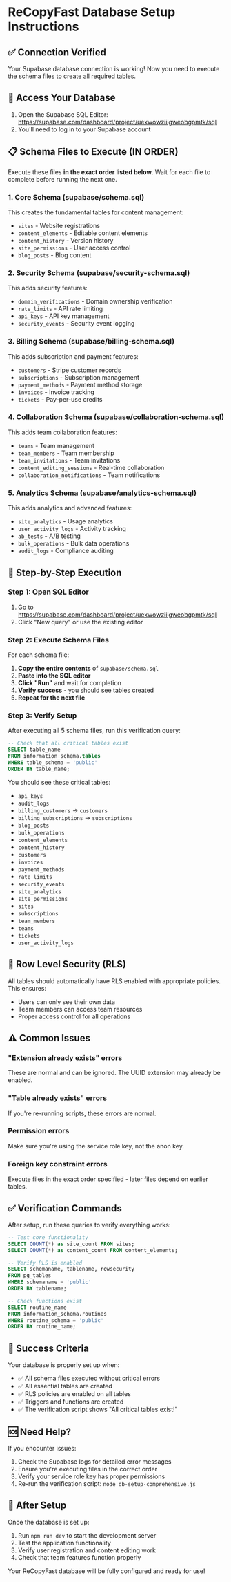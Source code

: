 # ReCopyFast Database Setup Instructions

## ✅ Connection Verified
Your Supabase database connection is working! Now you need to execute the schema files to create all required tables.

## 🔗 Access Your Database
1. Open the Supabase SQL Editor: https://supabase.com/dashboard/project/uexwowziiigweobgpmtk/sql
2. You'll need to log in to your Supabase account

## 📋 Schema Files to Execute (IN ORDER)

Execute these files **in the exact order listed below**. Wait for each file to complete before running the next one.

### 1. Core Schema (supabase/schema.sql)
This creates the fundamental tables for content management:
- `sites` - Website registrations
- `content_elements` - Editable content elements
- `content_history` - Version history
- `site_permissions` - User access control
- `blog_posts` - Blog content

### 2. Security Schema (supabase/security-schema.sql)  
This adds security features:
- `domain_verifications` - Domain ownership verification
- `rate_limits` - API rate limiting
- `api_keys` - API key management
- `security_events` - Security event logging

### 3. Billing Schema (supabase/billing-schema.sql)
This adds subscription and payment features:
- `customers` - Stripe customer records
- `subscriptions` - Subscription management
- `payment_methods` - Payment method storage
- `invoices` - Invoice tracking
- `tickets` - Pay-per-use credits

### 4. Collaboration Schema (supabase/collaboration-schema.sql)
This adds team collaboration features:
- `teams` - Team management
- `team_members` - Team membership
- `team_invitations` - Team invitations
- `content_editing_sessions` - Real-time collaboration
- `collaboration_notifications` - Team notifications

### 5. Analytics Schema (supabase/analytics-schema.sql)
This adds analytics and advanced features:
- `site_analytics` - Usage analytics
- `user_activity_logs` - Activity tracking
- `ab_tests` - A/B testing
- `bulk_operations` - Bulk data operations
- `audit_logs` - Compliance auditing

## 🚀 Step-by-Step Execution

### Step 1: Open SQL Editor
1. Go to https://supabase.com/dashboard/project/uexwowziiigweobgpmtk/sql
2. Click "New query" or use the existing editor

### Step 2: Execute Schema Files
For each schema file:

1. **Copy the entire contents** of `supabase/schema.sql`
2. **Paste into the SQL editor**
3. **Click "Run"** and wait for completion
4. **Verify success** - you should see tables created
5. **Repeat for the next file**

### Step 3: Verify Setup
After executing all 5 schema files, run this verification query:
```sql
-- Check that all critical tables exist
SELECT table_name 
FROM information_schema.tables 
WHERE table_schema = 'public' 
ORDER BY table_name;
```

You should see these critical tables:
- `api_keys`
- `audit_logs` 
- `billing_customers` → `customers`
- `billing_subscriptions` → `subscriptions`
- `blog_posts`
- `bulk_operations`
- `content_elements`
- `content_history`
- `customers`
- `invoices`
- `payment_methods`
- `rate_limits`
- `security_events`
- `site_analytics`
- `site_permissions`
- `sites`
- `subscriptions`
- `team_members`
- `teams`
- `tickets`
- `user_activity_logs`

## 🔐 Row Level Security (RLS)
All tables should automatically have RLS enabled with appropriate policies. This ensures:
- Users can only see their own data
- Team members can access team resources
- Proper access control for all operations

## ⚠️ Common Issues

### "Extension already exists" errors
These are normal and can be ignored. The UUID extension may already be enabled.

### "Table already exists" errors  
If you're re-running scripts, these errors are normal.

### Permission errors
Make sure you're using the service role key, not the anon key.

### Foreign key constraint errors
Execute files in the exact order specified - later files depend on earlier tables.

## ✅ Verification Commands

After setup, run these queries to verify everything works:

```sql
-- Test core functionality
SELECT COUNT(*) as site_count FROM sites;
SELECT COUNT(*) as content_count FROM content_elements;

-- Verify RLS is enabled
SELECT schemaname, tablename, rowsecurity 
FROM pg_tables 
WHERE schemaname = 'public' 
ORDER BY tablename;

-- Check functions exist
SELECT routine_name 
FROM information_schema.routines 
WHERE routine_schema = 'public' 
ORDER BY routine_name;
```

## 🎉 Success Criteria
Your database is properly set up when:
- ✅ All schema files executed without critical errors
- ✅ All essential tables are created
- ✅ RLS policies are enabled on all tables  
- ✅ Triggers and functions are created
- ✅ The verification script shows "All critical tables exist!"

## 🆘 Need Help?
If you encounter issues:
1. Check the Supabase logs for detailed error messages
2. Ensure you're executing files in the correct order
3. Verify your service role key has proper permissions
4. Re-run the verification script: `node db-setup-comprehensive.js`

## 🔄 After Setup
Once the database is set up:
1. Run `npm run dev` to start the development server
2. Test the application functionality
3. Verify user registration and content editing work
4. Check that team features function properly

Your ReCopyFast database will be fully configured and ready for use!